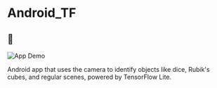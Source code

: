 # Android_TF 

## :game_die:

![App Demo](./assets/Android_TF.gif)

Android app that uses the camera to identify objects like dice, Rubik's cubes, and regular scenes, powered by TensorFlow Lite.
